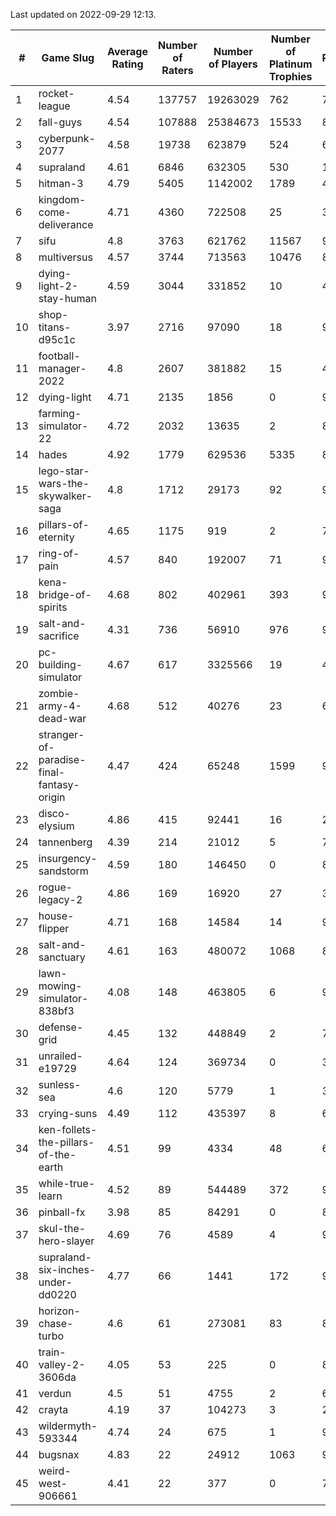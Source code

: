Last updated on 2022-09-29 12:13.


|#|Game Slug|Average Rating|Number of Raters|Number of Players|Number of Platinum Trophies|Max Rarity (%)|
|---|---|---|---|---|---|---|
|1|rocket-league|4.54|137757|19263029|762|74|
|2|fall-guys|4.54|107888|25384673|15533|89|
|3|cyberpunk-2077|4.58|19738|623879|524|60|
|4|supraland|4.61|6846|632305|530|100|
|5|hitman-3|4.79|5405|1142002|1789|48|
|6|kingdom-come-deliverance|4.71|4360|722508|25|30|
|7|sifu|4.8|3763|621762|11567|96|
|8|multiversus|4.57|3744|713563|10476|82|
|9|dying-light-2-stay-human|4.59|3044|331852|10|48|
|10|shop-titans-d95c1c|3.97|2716|97090|18|98|
|11|football-manager-2022|4.8|2607|381882|15|48|
|12|dying-light|4.71|2135|1856|0|98|
|13|farming-simulator-22|4.72|2032|13635|2|86|
|14|hades|4.92|1779|629536|5335|89|
|15|lego-star-wars-the-skywalker-saga|4.8|1712|29173|92|98|
|16|pillars-of-eternity|4.65|1175|919|2|79|
|17|ring-of-pain|4.57|840|192007|71|97|
|18|kena-bridge-of-spirits|4.68|802|402961|393|94|
|19|salt-and-sacrifice|4.31|736|56910|976|91|
|20|pc-building-simulator|4.67|617|3325566|19|47|
|21|zombie-army-4-dead-war|4.68|512|40276|23|66|
|22|stranger-of-paradise-final-fantasy-origin|4.47|424|65248|1599|98|
|23|disco-elysium|4.86|415|92441|16|28|
|24|tannenberg|4.39|214|21012|5|74|
|25|insurgency-sandstorm|4.59|180|146450|0|8|
|26|rogue-legacy-2|4.86|169|16920|27|36|
|27|house-flipper|4.71|168|14584|14|93|
|28|salt-and-sanctuary|4.61|163|480072|1068|83|
|29|lawn-mowing-simulator-838bf3|4.08|148|463805|6|92|
|30|defense-grid|4.45|132|448849|2|79|
|31|unrailed-e19729|4.64|124|369734|0|39|
|32|sunless-sea|4.6|120|5779|1|38|
|33|crying-suns|4.49|112|435397|8|65|
|34|ken-follets-the-pillars-of-the-earth|4.51|99|4334|48|60|
|35|while-true-learn|4.52|89|544489|372|93|
|36|pinball-fx|3.98|85|84291|0|86|
|37|skul-the-hero-slayer|4.69|76|4589|4|96|
|38|supraland-six-inches-under-dd0220|4.77|66|1441|172|99|
|39|horizon-chase-turbo|4.6|61|273081|83|83|
|40|train-valley-2-3606da|4.05|53|225|0|89|
|41|verdun|4.5|51|4755|2|63|
|42|crayta|4.19|37|104273|3|22|
|43|wildermyth-593344|4.74|24|675|1|91|
|44|bugsnax|4.83|22|24912|1063|97|
|45|weird-west-906661|4.41|22|377|0|72|
